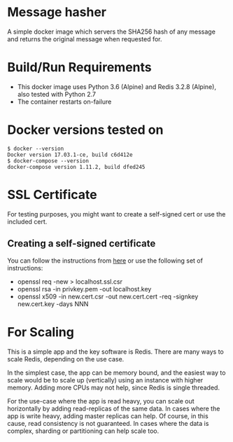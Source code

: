 Message hasher
==============

A simple docker image which servers the SHA256 hash of any message and returns the original message when requested for.

# Build/Run Requirements

* This docker image uses Python 3.6 (Alpine) and Redis 3.2.8 (Alpine), also tested with Python 2.7
* The container restarts on-failure

# Docker versions tested on
```
$ docker --version
Docker version 17.03.1-ce, build c6d412e
$ docker-compose --version
docker-compose version 1.11.2, build dfed245
```

# SSL Certificate

For testing purposes, you might want to create a self-signed cert or use the included cert.

## Creating a self-signed certificate
You can follow the instructions from 
[here](https://www.linux.com/learn/creating-self-signed-ssl-certificates-apache-linux
"Self-Signed Certificates") or use the following set of instructions:

* openssl req -new > localhost.ssl.csr
* openssl rsa -in privkey.pem -out localhost.key
* openssl x509 -in new.cert.csr -out new.cert.cert -req -signkey new.cert.key -days NNN

# For Scaling
This is a simple app and the key software is Redis. There are many ways to scale Redis, depending on the use case.

In the simplest case, the app can be memory bound, and the easiest way to scale would be to scale up (vertically) using an instance with higher memory. Adding more CPUs may not help, since Redis is single threaded. 

For the use-case where the app is read heavy, you can scale out horizontally by adding read-replicas of the same data.
In cases where the app is write heavy, adding master replicas can help. Of course, in this cause, read consistency is not guaranteed.
In cases where the data is complex, sharding or partitioning can help scale too.

